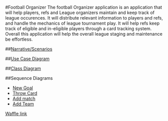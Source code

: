 #Football Organizer
The football Organizer application is an application that will help players, refs and League organizers maintain and keep track of league occurences. 
It will distribute relevant information to players and refs, and handle the mechanics of league tournament play. 
It will help refs keep track of eligible and in-eligible players through a card tracking system. 
Overall this application will help the overall league staging and maintenance be effortless.   


##[Narrative/Scenarios](https://docs.google.com/document/d/1pJjryltdAqhJ79q6lnIHu_jxpax6nsVEu5Zp9jSo44E/edit?usp=sharing)


##[Use Case Diagram](https://drive.google.com/file/d/1_CDMW8pMBoVqUtl-oI18abHUYpedIa6q/view)


##[Class Diagram](https://drive.google.com/file/d/1CBSagColzr5jZ8oJluKk3GO3EgYAO4wk/view?usp=sharing)

##Sequence Diagrams
* [New Goal](https://drive.google.com/file/d/1TQptkJJeQt51qWgRr-5HdQZA1_wFQ8Sf/view?usp=sharing)
* [Throw Card](https://drive.google.com/file/d/1K1nbavF0EvidozsNv7CByQKJwSqkGNyQ/view?usp=sharing)
* [Add match](https://drive.google.com/file/d/1ljCwViUrgBSYvTJ24XT0TKmWmkrPjtro/view?usp=sharing)
* [Add Team](https://drive.google.com/file/d/1Ejgw8vKkLt7A0L8f_9HDfg8WWCOxjjhM/view?usp=sharing)


[Waffle link](https://waffle.io/AdamKruschwitz/FootballApp/join)

